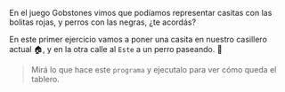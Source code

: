 <gs-toolbox toolbox-url="https://raw.githubusercontent.com/MumukiProject/mumuki-guia-gobstones-practica-primeros-programas-kids/master/assets/toolbox_1553281025747.xml"></gs-toolbox>

En el juego Gobstones vimos que podíamos representar casitas con las bolitas rojas, y perros con las negras, ¿te acordás? 

En este primer ejercicio vamos a poner una casita en nuestro casillero actual :house:, y en la otra calle al `Este` a un perro paseando. :dog:

> Mirá lo que hace este `programa` y ejecutalo para ver cómo queda el tablero. 
